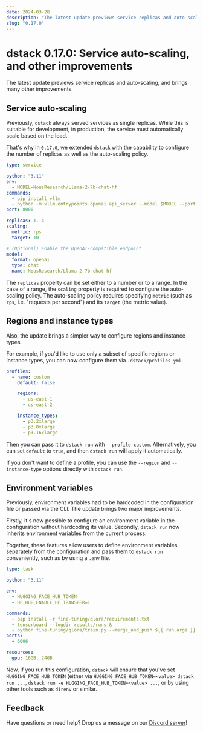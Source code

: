 ```yaml
---
date: 2024-03-28
description: "The latest update previews service replicas and auto-scaling, and brings many other improvements."
slug: "0.17.0"
---
```


# dstack 0.17.0: Service auto-scaling, and other improvements

The latest update previews service replicas and auto-scaling, and brings many other improvements.

<!-- more -->

## Service auto-scaling

Previously, `dstack` always served services as single replicas. While this is suitable for development, in production, the
service must automatically scale based on the load.

That's why in `0.17.0`, we extended `dstack` with the capability to configure the number of 
replicas as well as the auto-scaling policy.

<div editor-title="serve.dstack.yml">

```yaml
type: service

python: "3.11"
env:
  - MODEL=NousResearch/Llama-2-7b-chat-hf
commands:
  - pip install vllm
  - python -m vllm.entrypoints.openai.api_server --model $MODEL --port 8000
port: 8000

replicas: 1..4
scaling:
  metric: rps
  target: 10

# (Optional) Enable the OpenAI-compatible endpoint
model:
  format: openai
  type: chat
  name: NousResearch/Llama-2-7b-chat-hf
```

</div>

The `replicas` property can be set either to a number or to a range. In the case of a range, the `scaling` property is
required to configure the auto-scaling policy. 
The auto-scaling policy requires specifying `metric` (such as `rps`, i.e. "requests per second") and its `target` 
(the metric value).

## Regions and instance types

Also, the update brings a simpler way to configure regions and instance types.

For example, if you'd like to use only a subset of specific regions or instance types,
you can now configure them via `.dstack/profiles.yml`.

<div editor-title=".dstack/profiles.yml">

```yaml
profiles:
  - name: custom
    default: false

    regions:
      - us-east-1
      - us-east-2

    instance_types:
      - p3.2xlarge
      - p3.8xlarge
      - p3.16xlarge
```

</div>


Then you can pass it to `dstack run` with `--profile custom`. Alternatively, you can set `default` to `true`, and then 
`dstack run` will apply it automatically.

If you don't want to define a profile, you can use the `--region` and `--instance-type` options directly
with `dstack run`.

## Environment variables

Previously, environment variables had to be hardcoded in the configuration file or passed via the CLI. The update brings
two major improvements.

Firstly, it's now possible to configure an environment variable in the configuration without hardcoding its value. 
Secondly, `dstack run` now inherits environment variables from the current process.

Together, these features allow users to define environment variables separately from the configuration and pass them to
`dstack run` conveniently, such as by using a `.env` file.

<div editor-title="train.dstack.yml">

```yaml
type: task

python: "3.11"

env:
  - HUGGING_FACE_HUB_TOKEN
  - HF_HUB_ENABLE_HF_TRANSFER=1

commands:
  - pip install -r fine-tuning/qlora/requirements.txt
  - tensorboard --logdir results/runs &
  - python fine-tuning/qlora/train.py --merge_and_push ${{ run.args }}
ports:
  - 6006

resources:
  gpu: 16GB..24GB
```

</div>

Now, if you run this configuration, `dstack` will ensure that you've set `HUGGING_FACE_HUB_TOKEN`
(either via `HUGGING_FACE_HUB_TOKEN=<value> dstack run ...`, `dstack run -e HUGGING_FACE_HUB_TOKEN=<value> ...`,
or by using other tools such as `direnv` or similar.

## Feedback

Have questions or need help? Drop us a message on our [Discord server](https://discord.gg/u8SmfwPpMd)!